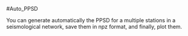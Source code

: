 #Auto_PPSD

You can generate automatically the PPSD for a multiple stations in a seismological network, save them in npz format, and finally, plot them.